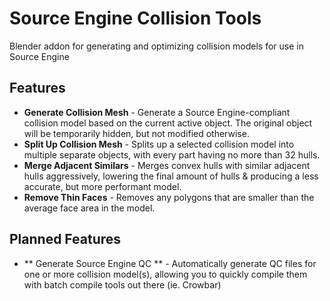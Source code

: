 # Source Engine Collision Tools
Blender addon for generating and optimizing collision models for use in Source Engine

## Features
- **Generate Collision Mesh** - Generate a Source Engine-compliant collision model based on the current active object. The original object will be temporarily hidden, but not modified otherwise.
- **Split Up Collision Mesh** - Splits up a selected collision model into multiple separate objects, with every part having no more than 32 hulls.
- **Merge Adjacent Similars** - Merges convex hulls with similar adjacent hulls aggressively, lowering the final amount of hulls & producing a less accurate, but more performant model.
- **Remove Thin Faces** - Removes any polygons that are smaller than the average face area in the model.

## Planned Features ##
- ** Generate Source Engine QC ** - Automatically generate QC files for one or more collision model(s), allowing you to quickly compile them with batch compile tools out there (ie. Crowbar)
